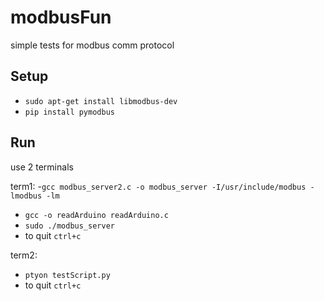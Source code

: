 # modbusFun
simple tests for modbus comm protocol

## Setup
- `sudo apt-get install libmodbus-dev`
- `pip install pymodbus`

## Run
use 2 terminals

term1: 
 -`gcc modbus_server2.c -o modbus_server -I/usr/include/modbus -lmodbus -lm`
 - `gcc -o readArduino readArduino.c`
 - `sudo ./modbus_server`
 - to quit `ctrl+c`
  
term2: 
- `ptyon testScript.py`
- to quit `ctrl+c`

